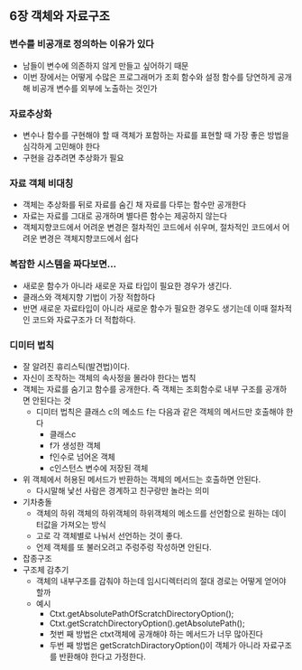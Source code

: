 ## 6장 객체와 자료구조
### 변수를 비공개로 정의하는 이유가 있다
- 남들이 변수에 의존하지 않게 만들고 싶어하기 때문
- 이번 장에서는 어떻게 수많은 프로그래머가 조회 함수와 설정 함수를 당연하게 공개해 비공개 변수를 외부에 노출하는 것인가

### 자료추상화
- 변수나 함수를 구현해야 할 때 객체가 포함하는 자료를 표현할 때 가장 좋은 방법을 심각하게 고민해야 한다
- 구현을 감추려면 추상화가 필요

### 자료 객체 비대칭
- 객체는 추상화를 뒤로 자료를 숨긴 채 자료를 다루는 함수만 공개한다
- 자료는 자료를 그대로 공개하며 별다른 함수는 제공하지 않는다
- 객체지향코드에서 어려운 변경은 절차적인 코드에서 쉬우며, 절차적인 코드에서 어려운 변경은 객체지향코드에서 쉽다

### 복잡한 시스템을 짜다보면…
- 새로운 함수가 아니라 새로운 자료 타입이 필요한 경우가 생긴다.
- 클래스와 객체지향 기법이 가장 적합하다
- 반면 새로운 자료타입이 아니라 새로운 함수가 필요한 경우도 생기는데 이때 절차적인 코드와 자료구조가 더 적합하다.

### 디미터 법칙
- 잘 알려진 휴리스틱(발견법)이다.
- 자신이 조작하는 객체의 속사정을 몰라야 한다는 법칙
- 객체는 자료를 숨기고 함수를 공개한다. 즉 객체는 조회함수로 내부 구조를 공개하면 안된다는 것
  - 디미터 법칙은 클래스 c의 메소드 f는 다음과 같은 객체의 메서드만 호출해야 한다
    - 클래스c
    - f가 생성한 객체
    - f인수로 넘어온 객체
    - c인스턴스 변수에 저장된 객체
- 위 객체에서 허용된 메서드가 반환하는 객체의 메서드는 호출하면 안된다.
  - 다시말해 낯선 사람은 경계하고 친구랑만 놀라는 의미
- 기차충돌
  - 객체의 하위 객체의 하위객체의 하위객체의 메소드를 선언함으로 원하는 데이터값을 가져오는 방식
  - 고로 각 객체별로 나눠서 선언하는 것이 좋다.
  - 언제 객체를 또 불러오려고 주렁주렁 작성하면 안된다.
- 잡종구조
- 구조체 감추기
  - 객체의 내부구조를 감춰야 하는데 임시디렉터리의 절대 경로는 어떻게 얻어야 할까
  - 예시
    - Ctxt.getAbsolutePathOfScratchDirectoryOption();
    - Ctxt.getScratchDirectoryOption().getAbsolutePath();
    - 첫번 째 방법은 ctxt객체에 공개해야 하는 메서드가 너무 많아진다
    - 두번 째 방법은 getScratchDiractoryOption()이 객체가 아니라 자료구조를 반환해야 한다고 가정한다.
